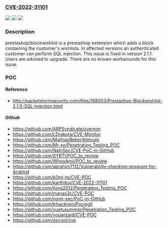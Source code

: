 ### [CVE-2022-31101](https://cve.mitre.org/cgi-bin/cvename.cgi?name=CVE-2022-31101)
![](https://img.shields.io/static/v1?label=Product&message=blockwishlist&color=blue)
![](https://img.shields.io/static/v1?label=Version&message=n%2Fa&color=blue)
![](https://img.shields.io/static/v1?label=Vulnerability&message=CWE-89%3A%20Improper%20Neutralization%20of%20Special%20Elements%20used%20in%20an%20SQL%20Command%20('SQL%20Injection')&color=brighgreen)

### Description

prestashop/blockwishlist is a prestashop extension which adds a block containing the customer's wishlists. In affected versions an authenticated customer can perform SQL injection. This issue is fixed in version 2.1.1. Users are advised to upgrade. There are no known workarounds for this issue.

### POC

#### Reference
- http://packetstormsecurity.com/files/168003/Prestashop-Blockwishlist-2.1.0-SQL-Injection.html

#### Github
- https://github.com/ARPSyndicate/cvemon
- https://github.com/LDrakura/CVE-Monitor
- https://github.com/MathiasReker/blmvuln
- https://github.com/Mr-xn/Penetration_Testing_POC
- https://github.com/NaInSec/CVE-PoC-in-GitHub
- https://github.com/SYRTI/POC_to_review
- https://github.com/WhooAmii/POC_to_review
- https://github.com/abrahim7112/Vulnerability-checking-program-for-Android
- https://github.com/k0mi-tg/CVE-POC
- https://github.com/karthikuj/CVE-2022-31101
- https://github.com/lions2012/Penetration_Testing_POC
- https://github.com/manas3c/CVE-POC
- https://github.com/nomi-sec/PoC-in-GitHub
- https://github.com/trhacknon/Pocingit
- https://github.com/xuetusummer/Penetration_Testing_POC
- https://github.com/youwizard/CVE-POC
- https://github.com/zecool/cve

